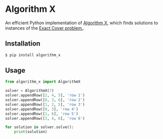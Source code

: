 
# Algorithm X

An efficient Python implementation of [Algorithm
X](https://arxiv.org/abs/cs/0011047), which finds solutions to instances of the
[Exact Cover problem.](https://en.wikipedia.org/wiki/Exact_cover).

## Installation

```bash
$ pip install algorithm_x
```

## Usage

```python
from algorithm_x import AlgorithmX

solver = AlgorithmX(7)
solver.appendRow([2, 4, 5], 'row 1')
solver.appendRow([0, 3, 6], 'row 2')
solver.appendRow([1, 2, 5], 'row 3')
solver.appendRow([0, 3], 'row 4')
solver.appendRow([1, 6], 'row 5')
solver.appendRow([3, 4, 6], 'row 6')

for solution in solver.solve():
    print(solution)
```

